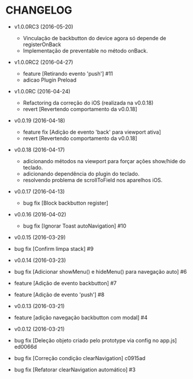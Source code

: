 CHANGELOG
===================
* v1.0.0RC3 (2016-05-20)
  * Vinculação de backbutton do device agora só depende de registerOnBack
  * Implementação de preventable no método onBack.

* v1.0.0RC2 (2016-04-27)
  * feature [Retirando evento 'push'] #11
  * adicao Plugin Preload

* v1.0.0RC (2016-04-24)
  * Refactoring da correção do iOS (realizada na v0.0.18) 
  * revert [Revertendo comportamento da v0.0.18]

* v0.0.19 (2016-04-18)
  * feature fix [Adição de evento 'back' para viewport ativa]
  * revert [Revertendo comportamento da v0.0.18]

* v0.0.18 (2016-04-17)
  * adicionando métodos na viewport para forçar ações show/hide do teclado.
  * adicionando dependência do plugin do teclado.
  * resolvendo problema de scrollToField nos aparelhos iOS.

* v0.0.17 (2016-04-13)
  * bug fix [Block backbutton register]

* v0.0.16 (2016-04-02)
  * bug fix [Ignorar Toast autoNavigation] #10

* v0.0.15 (2016-03-29)
 * bug fix [Confirm limpa stack] #9

* v0.0.14 (2016-03-23)

 * bug fix [Adicionar showMenu() e hideMenu() para navegação auto] #6
 * feature [Adição de evento backbutton] #7
 * feature [Adição de evento 'push'] #8

* v0.0.13 (2016-03-21)

 * feature [adição navegação backbutton com modal] #4

* v0.0.12 (2016-03-21)

 * bug fix [Deleção objeto criado pelo prototype via config no app.js] ed0066d
 * bug fix [Correção condição clearNavigation] c0915ad
 * bug fix [Refatorar clearNavigation automático] #3